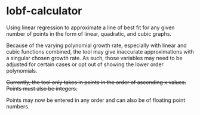 # lobf-calculator
Using linear regression to approximate a line of best fit for any given number of points in the form of linear, quadratic, and cubic graphs.

Because of the varying polynomial growth rate, especially with linear and cubic functions combined, the tool may give inaccurate approximations with a singular chosen growth rate. As such, those variables may need to be adjusted for certain cases or opt out of showing the lower order polynomials.

~~Currently, the tool only takes in points in the order of ascending x values.
Points must also be integers.~~

Points may now be entered in any order and can also be of floating point numbers.
